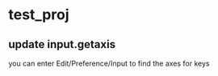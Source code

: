 # test_proj


## update input.getaxis

you can enter Edit/Preference/Input to find the axes for keys